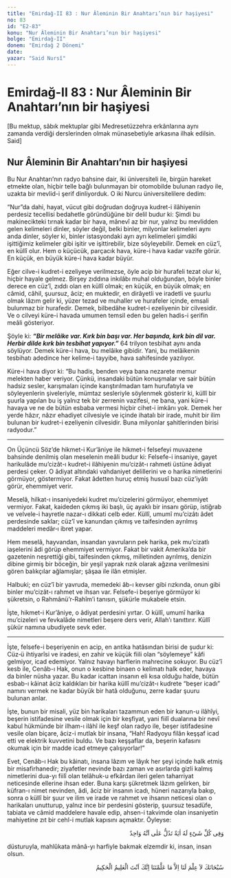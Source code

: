 ```yaml
---
title: "Emirdağ-II 83 : Nur Âleminin Bir Anahtarı’nın bir haşiyesi"
no: 83
id: "E2-83"
konu: "Nur Âleminin Bir Anahtarı’nın bir haşiyesi"
bolge: "Emirdağ-II"
donem: "Emirdağ 2 Dönemi"
date: 
yazar: "Said Nursî"
---
```


# Emirdağ-II 83 : Nur Âleminin Bir Anahtarı’nın bir haşiyesi

<p class="takdim">[Bu mektup, sâbık mektuplar gibi Medresetüzzehra erkânlarına aynı zamanda verdiği derslerinden olmak münasebetiyle arkasına ilhak edilsin. Said]</p>

## Nur Âleminin Bir Anahtarı’nın bir haşiyesi

Bu Nur Anahtarı’nın radyo bahsine dair, iki üniversiteli ile, birgün hareket etmekte olan, hiçbir telle bağlı bulunmayan bir otomobilde bulunan radyo ile, uzakta bir mevlid-i şerif dinliyorduk. O iki Nurcu üniversitelilere dedim:

“Nur”da dahi, hayat, vücut gibi doğrudan doğruya kudret-i ilâhiyenin perdesiz tecellisi bedahetle göründüğüne bir delil budur ki: Şimdi bu makinecikteki tırnak kadar bir hava, mânevî az bir nur, yalnız bu mevlidden gelen kelimeleri dinler, söyler değil, belki binler, milyonlar kelimeleri aynı anda dinler, söyler ki, binler istasyondaki ayrı ayrı kelimeleri şimdiki işittiğimiz kelimeler gibi işitir ve işittirebilir, bize söyleyebilir. Demek en cüz’î, en küllî olur. Hem o küçücük, parçacık hava, küre-i hava kadar vazife görür. En küçük, en büyük küre-i hava kadar büyür.

Eğer cilve-i kudret-i ezeliyeye verilmezse, öyle acip bir hurafeli tezat olur ki, hiçbir hayale gelmez. Birşey zıddına inkılâbı muhal olduğundan, böyle binler derece en cüz’î, zıddı olan en küllî olmak; en küçük, en büyük olmak; en câmid, câhil, şuursuz, âciz; en muktedir, en dirâyetli ve iradetli ve şuurlu olmak lâzım gelir ki, yüzer tezad ve muhaller ve hurafeler içinde, emsali bulunmaz bir hurafedir. Demek, bilbedâhe kudret-i ezeliyenin bir cilvesidir. Ve o cilveyi küre-i havada umumen temsil eden bu gelen hadis-i şerifin meâli gösteriyor.

Şöyle ki: ***“Bir melâike var. Kırk bin başı var. Her başında, kırk bin dil var. Herbir dilde kırk bin tesbihat yapıyor.”*** 64 trilyon tesbihat aynı anda söylüyor. Demek küre-i hava, bu melâike gibidir. Yani, bu melâikenin tesbihatı adedince her kelime-i tayyibe, hava sahifesinde yazılıyor.

Küre-i hava diyor ki: “Bu hadis, benden veya bana nezarete memur melekten haber veriyor. Çünkü, insandaki bütün konuşmalar ve sair bütün hadsiz sesler, karışmaları içinde karıştırılmadan tam hurufatıyla ve söyleyenlerin şiveleriyle, mümtaz sesleriyle söylenmek gösterir ki, küllî bir şuurla yapılan bu iş yalnız tek bir zerrenin vazifesi, ne bana, yani küre-i havaya ve ne de bütün esbaba vermesi hiçbir cihet-i imkânı yok. Demek her yerde hâzır, nâzır ehadiyet cilvesiyle ve içinde ihatalı bir irade, muhit bir ilim bulunan bir kudret-i ezeliyenin cilvesidir. Buna milyonlar şahitlerinden birisi radyodur.”

***

On Üçüncü Söz’de hikmet-i Kur’âniye ile hikmet-i felsefeyi muvazene bahsinde denilmiş olan meselenin meâli budur ki: Felsefe-i insaniye, gayet harikulâde mu’cizât-ı kudret-i ilâhiyenin mu’cizât-ı rahmeti üstüne âdiyat perdesi çeker. O âdiyat altındaki vahdaniyet delillerini ve o harika nimetlerini görmüyor, göstermiyor. Fakat âdetten huruç etmiş hususî bazı cüz’iyâtı görür, ehemmiyet verir.

Meselâ, hilkat-ı insaniyedeki kudret mu’cizelerini görmüyor, ehemmiyet vermiyor. Fakat, kaideden çıkmış iki başlı, üç ayaklı bir insanı görüp, istiğrab ve velvele-i hayretle nazar-ı dikkati celb eder. Küllî, umumî mu’cizâtı âdet perdesinde saklar; cüz’î ve kanundan çıkmış ve taifesinden ayrılmış maddeleri medâr‑ı ibret yapar.

Hem meselâ, hayvandan, insandan yavruların pek harika, pek mu’cizatlı iaşelerini âdi görüp ehemmiyet vermiyor. Fakat bir vakit Amerika’da bir gazetenin neşrettiği gibi, taifesinden çıkmış, milletinden ayrılmış, denizin dibine girmiş bir böceğin, bir yeşil yaprak rızık olarak ağzına verilmesini gören balıkçılar ağlamışlar; şâşaa ile ilân etmişler.

Halbuki; en cüz’î bir yavruda, memedeki âb-ı kevser gibi rızkında, onun gibi binler mu’cizât-ı rahmet ve ihsan var. Felsefe-i beşeriye görmüyor ki şükretsin, o Rahmânü’r-Rahîm’i tanısın, şükürle mukabele etsin.

İşte, hikmet-i Kur’âniye, o âdiyat perdesini yırtar. O küllî, umumî harika mu’cizeleri ve fevkalâde nimetleri beşere ders verir, Allah’ı tanıttırır. Küllî şükür namına ubudiyete sevk eder.

***

İşte, felsefe-i beşeriyenin en acip, en antika hatâsından birisi de şudur ki: Cüz‑ü ihtiyarîsi ve iradesi, en zahir ve küçük fiili olan “söylemeye” kâfi gelmiyor, icad edemiyor. Yalnız havayı harflerin mahrecine sokuyor. Bu cüz’î kesb ile, Cenâb-ı Hak, onun o kesbine binaen o kelimatı halk eder, havaya da binler nüsha yazar. Bu kadar icattan insanın eli kısa olduğu halde, bütün esbab-ı kâinat âciz kaldıkları bir harika küllî mu’cizât-ı kudrete “beşer icadı” namını vermek ne kadar büyük bir hatâ olduğunu, zerre kadar şuuru bulunan anlar.

İşte, bunun bir misali, yüz bin harikaları tazammun eden bir kanun-u ilâhîyi, beşerin istifadesine vesile olmak için bir keşfiyat, yani fiilî dualarına bir nevî kabul hükmünde bir ilham-ı ilâhî ile keşf olan radyo ile, beşer istifadesine vesile olan biçare, âciz-i mutlak bir insana, “Hah! Radyoyu filân keşşaf icad etti ve elektrik kuvvetini buldu. Ve bazı keşşaflar da, beşerin kafasını okumak için bir madde icad etmeye çalışıyorlar!”

Evet, Cenâb-ı Hak bu kâinatı, insana lâzım ve lâyık her şeyi içinde halk etmiş bir misafirhanedir; ziyafetler nevinde bazı zaman ve asırlarda gizli kalmış nimetlerini dua-yı fiilî olan telâhuk-u efkârdan ileri gelen taharriyat neticesinde ellerine ihsan eder. Buna karşı şükretmek lâzım gelirken, bir küfran-ı nimet nevinden, âdi, âciz bir insanın icadı, hüneri nazarıyla bakıp, sonra o küllî bir şuur ve ilim ve irade ve rahmet ve ihsanın neticesi olan o harikaları unutturup, yalnız ince bir perdesini gösterip, şuursuz tesadüfe, tabiata ve câmid maddelere havale edip, ahsen-i takvimde olan insaniyetin mahiyetine zıt bir cehl-i mutlak kapısını açmaktır. Öyleyse:

<p class="arabic" dir="rtl" title="Meal: “Her bir şeyde, Onun bir olduğuna delâlet eden bir âyet vardır.”">وَفِى كُلِّ شَىْءٍ لَهُ اٰيَةٌ تَدُلُّ عَلٰى اَنَّهُ وَاحِدٌ</p>

düsturuyla, mahlûkata mânâ-yı harfiyle bakmak elzemdir ki, insan, insan olsun.

<p class="arabic" dir="rtl" title="Meal: “Sen her türlü noksan sıfatlardan münezzeh olan Sübhân’sın. Senin bize öğrettiğinden başka bilgimiz yoktur. Muhakkak ki Sen herşeyi hakkıyla bilen Alîm, herşeyi hikmetle yapan Hakîm’sin.” [Bakara Sûresi, 2:32]">سُبْحَانَكَ لاَ عِلْمَ لَنَا اِلاَّ مَا عَلَّمْتَنَا اِنَّكَ اَنْتَ الْعَلِيمُ الْحَكِيمُ</p>
